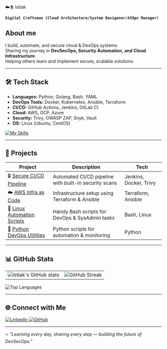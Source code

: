  ☁️🏄 Istiak  

**`Digital Craftsman (Cloud Architecture/System Desigener/AIOps Manager)`**

## About me

I build, automate, and secure cloud & DevOps systems.  
Sharing my journey in **DevSecOps, Security Automation, and Cloud Infrastructure**.  
Helping others learn and implement secure, scalable solutions.

---

## 🛠️ Tech Stack

- **Languages:** Python, Golang, Bash, YAML  
- **DevOps Tools:** Docker, Kubernetes, Ansible, Terraform  
- **CI/CD:** GitHub Actions, Jenkins, GitLab CI  
- **Cloud:** AWS, GCP, Azure  
- **Security:** Trivy, OWASP ZAP, Snyk, Vault  
- **OS:** Linux (Ubuntu, CentOS)

[![My Skills](https://skillicons.dev/icons?i=python,go,bash,git,github,jenkins,docker,kubernetes,ansible,terraform,aws,gcp,azure,ubuntu,redhat)](https://skillicons.dev)

---

## 🚀 Projects

| Project | Description | Tech |
|---------|-------------|------|
| 🔒 [Secure CI/CD Pipeline](https://github.com/istiak-devsecops/secure-cicd) | Automated CI/CD pipeline with built-in security scans | Jenkins, Docker, Trivy |
| ☁️ [AWS Infra as Code](https://github.com/istiak-devsecops/aws-iac) | Infrastructure setup using Terraform & Ansible | Terraform, Ansible |
| 🐧 [Linux Automation Scripts](https://github.com/istiak-devsecops/linux-scripts) | Handy Bash scripts for DevOps & SysAdmin tasks | Bash, Linux |
| 🐍 [Python DevOps Utilities](https://github.com/istiak-devsecops/python-devops-tools) | Python scripts for automation & monitoring | Python |

---

## 📊 GitHub Stats

<table>
  <tr>
    <td>
      <!-- GitHub Stats Card -->
      <img alt="Istiak's GitHub stats" src="https://github-readme-stats.vercel.app/api?username=istiak-devsecops&show_icons=true&count_private=true&theme=tokyonight&hide_border=true" />
    </td>
    <td>
      <!-- Streak Stats -->
      <img alt="GitHub Streak" src="https://github-readme-streak-stats.herokuapp.com/?user=istiak-devsecops&theme=tokyonight&hide_border=true" />
    </td>
  </tr>
</table>

<!-- Top Languages Card -->
<img alt="Top Languages" src="https://github-readme-stats.vercel.app/api/top-langs/?username=istiak-devsecops&layout=compact&theme=tokyonight&hide_border=true" />

---

## 🌐 Connect with Me  

<a href="https://www.linkedin.com/in/istiak-devops/" target="_blank">
  <img alt="LinkedIn" src="https://img.shields.io/badge/LinkedIn-Istiak-blue?style=flat&logo=linkedin" />
</a>
<a href="https://github.com/istiak-devsecops" target="_blank">
  <img alt="GitHub" src="https://img.shields.io/badge/GitHub-istiak--devsecops-black?style=flat&logo=github" />
</a>
 
---

⭐️ *“Learning every day, sharing every step — building the future of DevSecOps.”*
